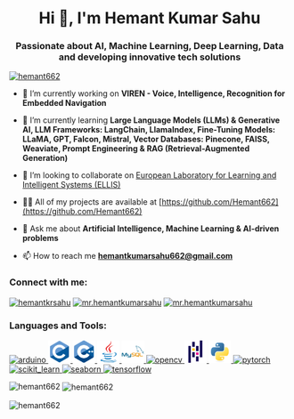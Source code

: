 <h1 align="center">Hi 👋, I'm Hemant Kumar Sahu</h1>
<h3 align="center">Passionate about AI, Machine Learning, Deep Learning, Data and developing innovative tech solutions</h3>

<p align="left"> <a href="https://github.com/ryo-ma/github-profile-trophy"><img src="https://github-profile-trophy.vercel.app/?username=hemant662" alt="hemant662" /></a> </p>

- 🔭 I’m currently working on **VIREN - Voice, Intelligence, Recognition for Embedded Navigation**

- 🌱 I’m currently learning **Large Language Models (LLMs) & Generative AI, LLM Frameworks: LangChain, LlamaIndex, Fine-Tuning Models: LLaMA, GPT, Falcon, Mistral, Vector Databases: Pinecone, FAISS, Weaviate, Prompt Engineering & RAG (Retrieval-Augmented Generation)**

- 👯 I’m looking to collaborate on [European Laboratory for Learning and Intelligent Systems (ELLIS)](https://ellis.eu/)

- 👨‍💻 All of my projects are available at [https://github.com/Hemant662](https://github.com/Hemant662)

- 💬 Ask me about **Artificial Intelligence, Machine Learning & AI-driven problems**

- 📫 How to reach me **hemantkumarsahu662@gmail.com**

<h3 align="left">Connect with me:</h3>
<p align="left">
<a href="https://linkedin.com/in/hemantkrsahu" target="blank"><img align="center" src="https://raw.githubusercontent.com/rahuldkjain/github-profile-readme-generator/master/src/images/icons/Social/linked-in-alt.svg" alt="hemantkrsahu" height="30" width="40" /></a>
<a href="https://fb.com/mr.hemantkumarsahu" target="blank"><img align="center" src="https://raw.githubusercontent.com/rahuldkjain/github-profile-readme-generator/master/src/images/icons/Social/facebook.svg" alt="mr.hemantkumarsahu" height="30" width="40" /></a>
<a href="https://instagram.com/mr.hemantkumarsahu" target="blank"><img align="center" src="https://raw.githubusercontent.com/rahuldkjain/github-profile-readme-generator/master/src/images/icons/Social/instagram.svg" alt="mr.hemantkumarsahu" height="30" width="40" /></a>
</p>

<h3 align="left">Languages and Tools:</h3>
<p align="left"> <a href="https://www.arduino.cc/" target="_blank" rel="noreferrer"> <img src="https://cdn.worldvectorlogo.com/logos/arduino-1.svg" alt="arduino" width="40" height="40"/> </a> <a href="https://www.cprogramming.com/" target="_blank" rel="noreferrer"> <img src="https://raw.githubusercontent.com/devicons/devicon/master/icons/c/c-original.svg" alt="c" width="40" height="40"/> </a> <a href="https://www.w3schools.com/cpp/" target="_blank" rel="noreferrer"> <img src="https://raw.githubusercontent.com/devicons/devicon/master/icons/cplusplus/cplusplus-original.svg" alt="cplusplus" width="40" height="40"/> </a> <a href="https://www.java.com" target="_blank" rel="noreferrer"> <img src="https://raw.githubusercontent.com/devicons/devicon/master/icons/java/java-original.svg" alt="java" width="40" height="40"/> </a> <a href="https://www.mysql.com/" target="_blank" rel="noreferrer"> <img src="https://raw.githubusercontent.com/devicons/devicon/master/icons/mysql/mysql-original-wordmark.svg" alt="mysql" width="40" height="40"/> </a> <a href="https://opencv.org/" target="_blank" rel="noreferrer"> <img src="https://www.vectorlogo.zone/logos/opencv/opencv-icon.svg" alt="opencv" width="40" height="40"/> </a> <a href="https://pandas.pydata.org/" target="_blank" rel="noreferrer"> <img src="https://raw.githubusercontent.com/devicons/devicon/2ae2a900d2f041da66e950e4d48052658d850630/icons/pandas/pandas-original.svg" alt="pandas" width="40" height="40"/> </a> <a href="https://www.python.org" target="_blank" rel="noreferrer"> <img src="https://raw.githubusercontent.com/devicons/devicon/master/icons/python/python-original.svg" alt="python" width="40" height="40"/> </a> <a href="https://pytorch.org/" target="_blank" rel="noreferrer"> <img src="https://www.vectorlogo.zone/logos/pytorch/pytorch-icon.svg" alt="pytorch" width="40" height="40"/> </a> <a href="https://scikit-learn.org/" target="_blank" rel="noreferrer"> <img src="https://upload.wikimedia.org/wikipedia/commons/0/05/Scikit_learn_logo_small.svg" alt="scikit_learn" width="40" height="40"/> </a> <a href="https://seaborn.pydata.org/" target="_blank" rel="noreferrer"> <img src="https://seaborn.pydata.org/_images/logo-mark-lightbg.svg" alt="seaborn" width="40" height="40"/> </a> <a href="https://www.tensorflow.org" target="_blank" rel="noreferrer"> <img src="https://www.vectorlogo.zone/logos/tensorflow/tensorflow-icon.svg" alt="tensorflow" width="40" height="40"/> </a> </p>

<p><img align="left" src="https://github-readme-stats.vercel.app/api/top-langs?username=hemant662&show_icons=true&locale=en&layout=compact" alt="hemant662" /></p>

<p>&nbsp;<img align="center" src="https://github-readme-stats.vercel.app/api?username=hemant662&show_icons=true&locale=en" alt="hemant662" /></p>

<p><img align="center" src="https://github-readme-streak-stats.herokuapp.com/?user=hemant662&" alt="hemant662" /></p>
